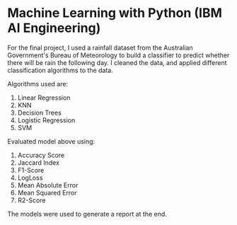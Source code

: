 # Machine Learning with Python (IBM AI Engineering) 

For the final project, I used a rainfall dataset from the Australian Government's Bureau of Meteorology to build a classifier to predict whether there will be rain the following day. I cleaned the data, and applied different classification algorithms to the data.

Algorithms used are:

1. Linear Regression
2. KNN
3. Decision Trees
4. Logistic Regression
5. SVM

Evaluated model above using:

1. Accuracy Score
2. Jaccard Index
3. F1-Score
4. LogLoss
5. Mean Absolute Error
6. Mean Squared Error
7. R2-Score
 
The models were used to generate a report at the end.
